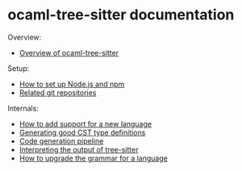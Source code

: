 ocaml-tree-sitter documentation
==

Overview:

* [Overview of ocaml-tree-sitter](overview.md)

Setup:

* [How to set up Node.js and npm](node-setup.md)
* [Related git repositories](related-repos.md)

Internals:

* [How to add support for a new language](adding-a-language.md)
* [Generating good CST type definitions](cst.md)
* [Code generation pipeline](code-generation-pipeline.md)
* [Interpreting the output of tree-sitter](parsing.md)
* [How to upgrade the grammar for a language](updating-a-grammar.md)
